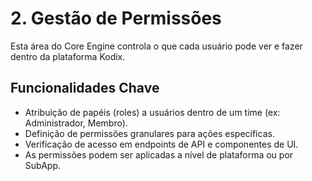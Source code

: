 # 2. Gestão de Permissões

Esta área do Core Engine controla o que cada usuário pode ver e fazer dentro da plataforma Kodix.

## Funcionalidades Chave

- Atribuição de papéis (roles) a usuários dentro de um time (ex: Administrador, Membro).
- Definição de permissões granulares para ações específicas.
- Verificação de acesso em endpoints de API e componentes de UI.
- As permissões podem ser aplicadas a nível de plataforma ou por SubApp.
